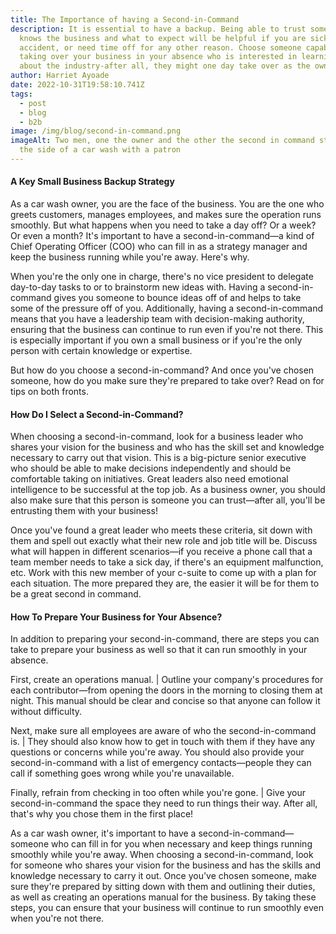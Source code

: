 ```yaml
---
title: The Importance of having a Second-in-Command
description: It is essential to have a backup. Being able to trust someone who
  knows the business and what to expect will be helpful if you are sick, have an
  accident, or need time off for any other reason. Choose someone capable of
  taking over your business in your absence who is interested in learning more
  about the industry-after all, they might one day take over as the owner!
author: Harriet Ayoade
date: 2022-10-31T19:58:10.741Z
tags:
  - post
  - blog
  - b2b
image: /img/blog/second-in-command.png
imageAlt: Two men, one the owner and the other the second in command standing to
  the side of a car wash with a patron
---
```

#### A Key Small Business Backup Strategy

As a car wash owner, you are the face of the business. You are the one who greets customers, manages employees, and makes sure the operation runs smoothly. But what happens when you need to take a day off? Or a week? Or even a month? It's important to have a second-in-command—a kind of Chief Operating Officer (COO) who can fill in as a strategy manager and keep the business running while you're away. Here's why.

When you're the only one in charge, there's no vice president to delegate day-to-day tasks to or to brainstorm new ideas with. Having a second-in-command gives you someone to bounce ideas off of and helps to take some of the pressure off of you. Additionally, having a second-in-command means that you have a leadership team with decision-making authority, ensuring that the business can continue to run even if you're not there. This is especially important if you own a small business or if you're the only person with certain knowledge or expertise.

But how do you choose a second-in-command? And once you've chosen someone, how do you make sure they're prepared to take over? Read on for tips on both fronts.

#### How Do I Select a Second-in-Command? 

When choosing a second-in-command, look for a business leader who shares your vision for the business and who has the skill set and knowledge necessary to carry out that vision. This is a big-picture senior executive who should be able to make decisions independently and should be comfortable taking on initiatives. Great leaders also need emotional intelligence to be successful at the top job. As a business owner, you should also make sure that this person is someone you can trust—after all, you'll be entrusting them with your business!

Once you've found a great leader who meets these criteria, sit down with them and spell out exactly what their new role and job title will be. Discuss what will happen in different scenarios—if you receive a phone call that a team member needs to take a sick day, if there's an equipment malfunction, etc. Work with this new member of your c-suite to come up with a plan for each situation. The more prepared they are, the easier it will be for them to be a great second in command.

#### How To Prepare Your Business for Your Absence? 

In addition to preparing your second-in-command, there are steps you can take to prepare your business as well so that it can run smoothly in your absence. 

First, create an operations manual. | Outline your company's procedures for each contributor—from opening the doors in the morning to closing them at night. This manual should be clear and concise so that anyone can follow it without difficulty.

Next, make sure all employees are aware of who the second-in-command is. | They should also know how to get in touch with them if they have any questions or concerns while you're away. You should also provide your second-in-command with a list of emergency contacts—people they can call if something goes wrong while you're unavailable. 

Finally, refrain from checking in too often while you're gone. | Give your second-in-command the space they need to run things their way. After all, that's why you chose them in the first place!

As a car wash owner, it's important to have a second-in-command—someone who can fill in for you when necessary and keep things running smoothly while you're away. When choosing a second-in-command, look for someone who shares your vision for the business and has the skills and knowledge necessary to carry it out. Once you've chosen someone, make sure they're prepared by sitting down with them and outlining their duties, as well as creating an operations manual for the business. By taking these steps, you can ensure that your business will continue to run smoothly even when you're not there.